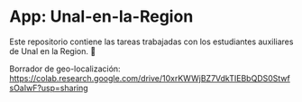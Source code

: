# App: Unal-en-la-Region
Este repositorio contiene las tareas trabajadas con los estudiantes auxiliares de Unal en la Region. :wave:

Borrador de geo-localización:
https://colab.research.google.com/drive/10xrKWWjBZ7VdkTIEBbQDS0StwfsOaIwF?usp=sharing
